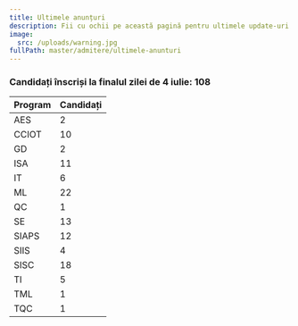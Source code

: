 ```yaml
---
title: Ultimele anunțuri
description: Fii cu ochii pe această pagină pentru ultimele update-uri!
image:
  src: /uploads/warning.jpg
fullPath: master/admitere/ultimele-anunturi
---
```



### Candidați înscriși la finalul zilei de 4 iulie: 108

| **Program** | **Candidați** |
| ----------- | ------------- |
|AES|2|
|CCIOT|10|
|GD|2|
|ISA|11|
|IT|6|
|ML|22|
|QC|1|
|SE|13|
|SIAPS|12|
|SIIS|4|
|SISC|18|
|TI|5|
|TML|1|
|TQC|1|



<Attachment label="Statistică medii admitere masterat - sesiunea iulie 2023" file="/uploads/statistica-medii-admitere-masterat-iulie-2023.pdf"></Attachment>
